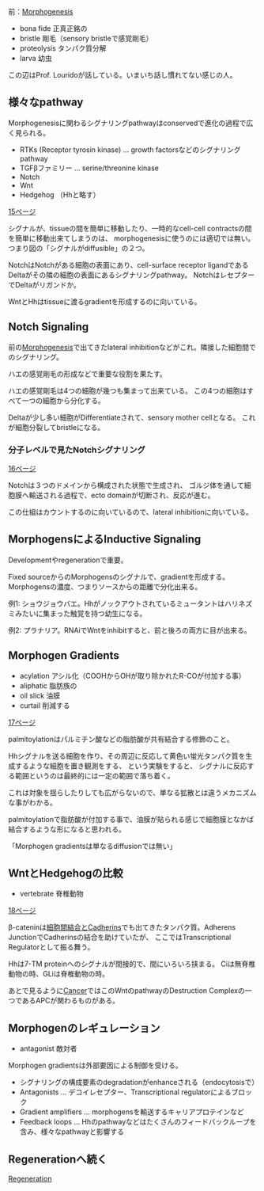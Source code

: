 前：[Morphogenesis](Morphogenesis)

- bona fide 正真正銘の
- bristle 剛毛（sensory bristleで感覚剛毛）
- proteolysis タンパク質分解
- larva 幼虫

この辺はProf. Louridoが話している。いまいち話し慣れてない感じの人。

## 様々なpathway

Morphogenesisに関わるシグナリングpathwayはconservedで進化の過程で広く見られる。

- RTKs (Receptor tyrosin kinase) ... growth factorsなどのシグナリングpathway
- TGFβファミリー ... serine/threonine kinase
- Notch
- Wnt
- Hedgehog （Hhと略す）

[15ページ](https://karino2.github.io/ImageGallery/CellBiology706x3.html#lg=1&slide=14)

シグナルが、tissueの間を簡単に移動したり、一時的なcell-cell contractsの間を簡単に移動出来てしまうのは、
morphogenesisに使うのには適切では無い。つまり図の「シグナルがdiffusible」の２つ。

NotchはNotchがある細胞の表面にあり、cell-surface receptor ligandであるDeltaがその隣の細胞の表面にあるシグナリングpathway。
NotchはレセプターでDeltaがリガンドか。

WntとHhはtissueに渡るgradientを形成するのに向いている。

## Notch Signaling

前の[Morphogenesis](Morphogenesis)で出てきたlateral inhibitionなどがこれ。隣接した細胞間でのシグナリング。

ハエの感覚剛毛の形成などで重要な役割を果たす。

ハエの感覚剛毛は4つの細胞が幾つも集まって出来ている。
この4つの細胞はすべて一つの細胞から分化する。

Deltaが少し多い細胞がDifferentiateされて、sensory  mother cellとなる。
これが細胞分裂してbristleになる。

### 分子レベルで見たNotchシグナリング

[16ページ](https://karino2.github.io/ImageGallery/CellBiology706x3.html#lg=1&slide=15)

Notchは３つのドメインから構成された状態で生成され、
ゴルジ体を通して細胞膜へ輸送される過程で、ecto domainが切断され、反応が進む。

この仕組はカウントするのに向いているので、lateral inhibitionに向いている。

## MorphogensによるInductive Signaling

Developmentやregenerationで重要。

Fixed sourceからのMorphogensのシグナルで、gradientを形成する。
Morphogensの濃度、つまりソースからの距離で分化出来る。

例1: ショウジョウバエ。Hhがノックアウトされているミュータントはハリネズミみたいに集まった触覚を持つ幼生になる。

例2: プラナリア。RNAiでWntをinhibitすると、前と後ろの両方に目が出来る。

## Morphogen Gradients

- acylation アシル化（COOHからOHが取り除かれたR-COが付加する事）
- aliphatic 脂肪族の
- oil slick 油膜
- curtail 削減する

[17ページ](https://karino2.github.io/ImageGallery/CellBiology706x3.html#lg=1&slide=16)

palmitoylationはパルミチン酸などの脂肪酸が共有結合する修飾のこと。

Hhシグナルを送る細胞を作り、その周辺に反応して黄色い蛍光タンパク質を生成するような細胞を置き観測をする、
という実験をすると、
シグナルに反応する範囲というのは最終的には一定の範囲で落ち着く。

これは対象を揺らしたりしても広がらないので、単なる拡散とは違うメカニズムな事がわかる。

palmitoylationで脂肪酸が付加する事で、油膜が貼られる感じで細胞膜となかば結合するような形になると思われる。

「Morphogen gradientsは単なるdiffusionでは無い」

## WntとHedgehogの比較

- vertebrate 脊椎動物

[18ページ](https://karino2.github.io/ImageGallery/CellBiology706x3.html#lg=1&slide=17)

β-cateninは[細胞間結合とCadherins](%E7%B4%B0%E8%83%9E%E9%96%93%E7%B5%90%E5%90%88%E3%81%A8Cadherins)でも出てきたタンパク質。Adherens JunctionでCadherinsの結合を助けていたが、
ここではTranscriptional Regulatorとして振る舞う。

Hhは7-TM proteinへのシグナルが間接的で、間にいろいろ挟まる。
Ciは無脊椎動物の時、GLiは脊椎動物の時。

あとで見るように[Cancer](Cancer)ではこのWntのpathwayのDestruction Complexの一つであるAPCが関わるものがある。

## Morphogenのレギュレーション

- antagonist 敵対者

Morphogen gradientsは外部要因による制御を受ける。

- シグナリングの構成要素のdegradationがenhanceされる（endocytosisで）
- Antagonists ... デコイレセプター、Transcriptional regulatorによるブロック
- Gradient amplifiers ... morphogensを輸送するキャリアプロテインなど
- Feedback loops ... Hhのpathwayなどはたくさんのフィードバックループを含み、様々なpathwayと影響する

## Regenerationへ続く

[Regeneration](Regeneration)